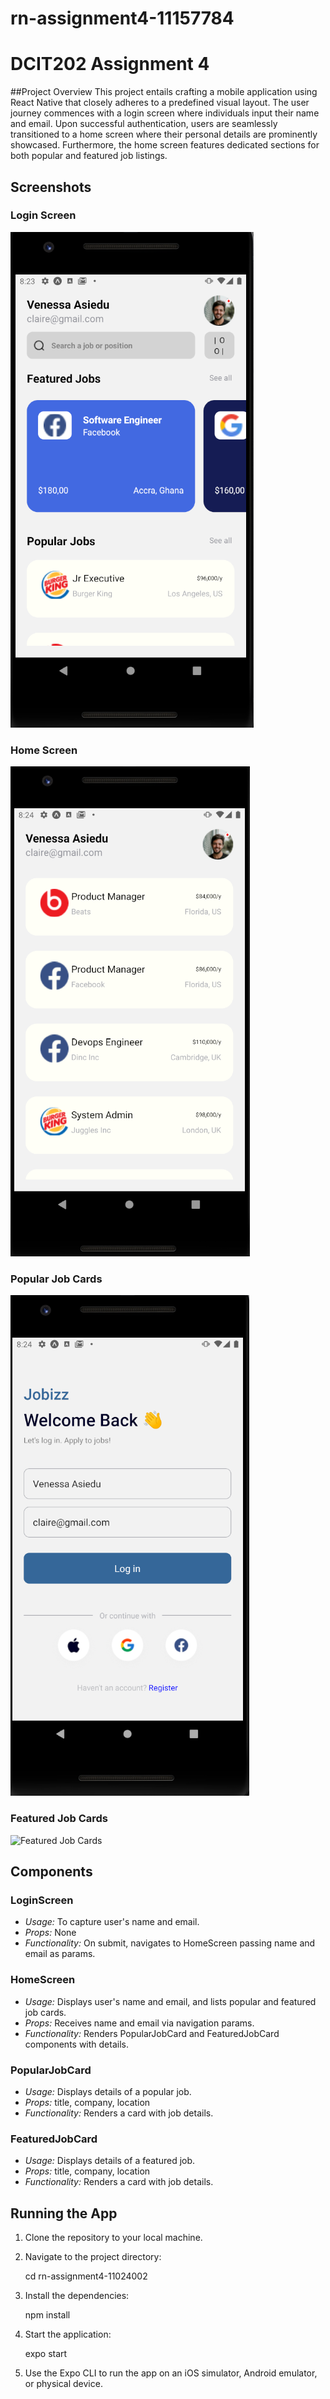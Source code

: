 # rn-assignment4-11157784
# DCIT202 Assignment 4

##Project Overview
This project entails crafting a mobile application using React Native that closely adheres to a predefined visual layout. The user journey commences with a login screen where individuals input their name and email. Upon successful authentication, users are seamlessly transitioned to a home screen where their personal details are prominently showcased. Furthermore, the home screen features dedicated sections for both popular and featured job listings.
## Screenshots

### Login Screen
![Login Screen](screenshot1.png)

### Home Screen
![Home Screen](screenshot2.png)

### Popular Job Cards
![Popular Job Cards](screenshot3.png)

### Featured Job Cards
![Featured Job Cards](screenshot4.png)

## Components

### LoginScreen
- *Usage:* To capture user's name and email.
- *Props:* None
- *Functionality:* On submit, navigates to HomeScreen passing name and email as params.

### HomeScreen
- *Usage:* Displays user's name and email, and lists popular and featured job cards.
- *Props:* Receives name and email via navigation params.
- *Functionality:* Renders PopularJobCard and FeaturedJobCard components with details.

### PopularJobCard
- *Usage:* Displays details of a popular job.
- *Props:* title, company, location
- *Functionality:* Renders a card with job details.

### FeaturedJobCard
- *Usage:* Displays details of a featured job.
- *Props:* title, company, location
- *Functionality:* Renders a card with job details.

## Running the App
1. Clone the repository to your local machine.
2. Navigate to the project directory:
    
    cd rn-assignment4-11024002
    
3. Install the dependencies:
    
    npm install
    
4. Start the application:
    
    expo start
    
5. Use the Expo CLI to run the app on an iOS simulator, Android emulator, or physical device.
